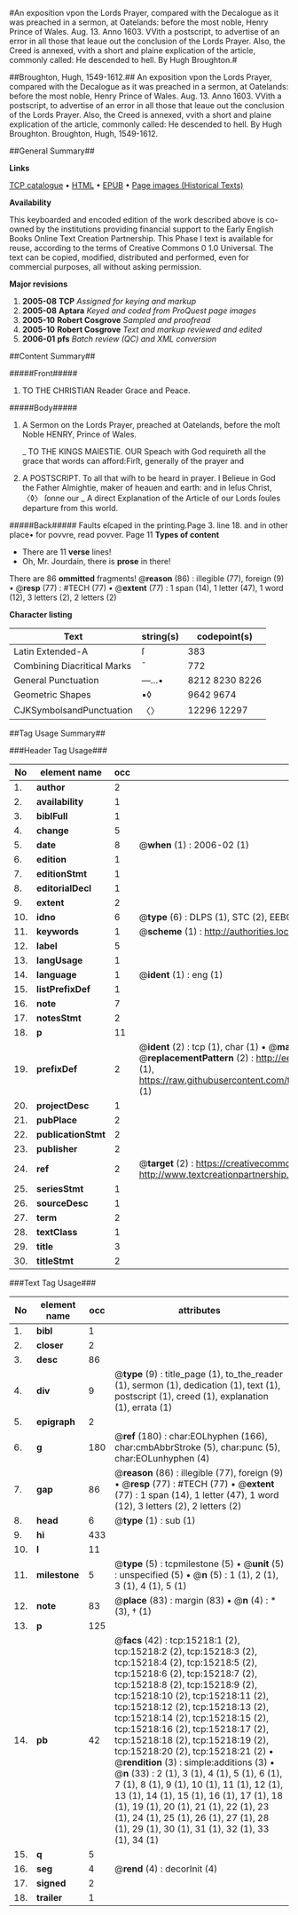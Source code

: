 #An exposition vpon the Lords Prayer, compared with the Decalogue as it was preached in a sermon, at Oatelands: before the most noble, Henry Prince of Wales. Aug. 13. Anno 1603. VVith a postscript, to advertise of an error in all those that leaue out the conclusion of the Lords Prayer. Also, the Creed is annexed, vvith a short and plaine explication of the article, commonly called: He descended to hell. By Hugh Broughton.#

##Broughton, Hugh, 1549-1612.##
An exposition vpon the Lords Prayer, compared with the Decalogue as it was preached in a sermon, at Oatelands: before the most noble, Henry Prince of Wales. Aug. 13. Anno 1603. VVith a postscript, to advertise of an error in all those that leaue out the conclusion of the Lords Prayer. Also, the Creed is annexed, vvith a short and plaine explication of the article, commonly called: He descended to hell. By Hugh Broughton.
Broughton, Hugh, 1549-1612.

##General Summary##

**Links**

[TCP catalogue](http://www.ota.ox.ac.uk/tcp/)  • 
[HTML](http://tei.it.ox.ac.uk/tcp/Texts-HTML/free/A16/A16985.html)  • 
[EPUB](http://tei.it.ox.ac.uk/tcp/Texts-EPUB/free/A16/A16985.epub) • 
[Page images (Historical Texts)](https://data.historicaltexts.jisc.ac.uk/view?pubId=eebo-99850035e&pageId=eebo-99850035e-15218-1)

**Availability**

This keyboarded and encoded edition of the
	       work described above is co-owned by the institutions
	       providing financial support to the Early English Books
	       Online Text Creation Partnership. This Phase I text is
	       available for reuse, according to the terms of Creative
	       Commons 0 1.0 Universal. The text can be copied,
	       modified, distributed and performed, even for
	       commercial purposes, all without asking permission.

**Major revisions**

1. __2005-08__ __TCP__ *Assigned for keying and markup*
1. __2005-08__ __Aptara__ *Keyed and coded from ProQuest page images*
1. __2005-10__ __Robert Cosgrove__ *Sampled and proofread*
1. __2005-10__ __Robert Cosgrove__ *Text and markup reviewed and edited*
1. __2006-01__ __pfs__ *Batch review (QC) and XML conversion*

##Content Summary##

#####Front#####

1. TO THE CHRISTIAN
Reader Grace and Peace.

#####Body#####

1. A
Sermon on the Lords
Prayer, preached at Oatelands, before the
moſt Noble HENRY, Prince of Wales.

    _ TO THE KINGS MAIESTIE.
OUR Speach with God requireth all the
grace that words can afford:Firſt, generally of the prayer and
1. A POSTSCRIPT.
To all that wiſh to be
heard in prayer.
I Belieue in God the Father Almightie, maker of heauen and
earth: and in Ieſus Christ, 〈◊〉 ſonne our
    _ A direct Explanation of the Article of our
Lords ſoules departure from this world.

#####Back#####
Faults eſcaped in the printing.Page 3. line 18. and in other place• for povvre, read povver. Page 11
**Types of content**

  * There are 11 **verse** lines!
  * Oh, Mr. Jourdain, there is **prose** in there!

There are 86 **ommitted** fragments! 
 @__reason__ (86) : illegible (77), foreign (9)  •  @__resp__ (77) : #TECH (77)  •  @__extent__ (77) : 1 span (14), 1 letter (47), 1 word (12), 3 letters (2), 2 letters (2)

**Character listing**


|Text|string(s)|codepoint(s)|
|---|---|---|
|Latin Extended-A|ſ|383|
|Combining             Diacritical Marks|̄|772|
|General Punctuation|—…•|8212 8230 8226|
|Geometric Shapes|▪◊|9642 9674|
|CJKSymbolsandPunctuation|〈〉|12296 12297|

##Tag Usage Summary##

###Header Tag Usage###

|No|element name|occ|attributes|
|---|---|---|---|
|1.|__author__|2||
|2.|__availability__|1||
|3.|__biblFull__|1||
|4.|__change__|5||
|5.|__date__|8| @__when__ (1) : 2006-02 (1)|
|6.|__edition__|1||
|7.|__editionStmt__|1||
|8.|__editorialDecl__|1||
|9.|__extent__|2||
|10.|__idno__|6| @__type__ (6) : DLPS (1), STC (2), EEBO-CITATION (1), PROQUEST (1), VID (1)|
|11.|__keywords__|1| @__scheme__ (1) : http://authorities.loc.gov/ (1)|
|12.|__label__|5||
|13.|__langUsage__|1||
|14.|__language__|1| @__ident__ (1) : eng (1)|
|15.|__listPrefixDef__|1||
|16.|__note__|7||
|17.|__notesStmt__|2||
|18.|__p__|11||
|19.|__prefixDef__|2| @__ident__ (2) : tcp (1), char (1)  •  @__matchPattern__ (2) : ([0-9\-]+):([0-9IVX]+) (1), (.+) (1)  •  @__replacementPattern__ (2) : http://eebo.chadwyck.com/downloadtiff?vid=$1&page=$2 (1), https://raw.githubusercontent.com/textcreationpartnership/Texts/master/tcpchars.xml#$1 (1)|
|20.|__projectDesc__|1||
|21.|__pubPlace__|2||
|22.|__publicationStmt__|2||
|23.|__publisher__|2||
|24.|__ref__|2| @__target__ (2) : https://creativecommons.org/publicdomain/zero/1.0/ (1), http://www.textcreationpartnership.org/docs/. (1)|
|25.|__seriesStmt__|1||
|26.|__sourceDesc__|1||
|27.|__term__|2||
|28.|__textClass__|1||
|29.|__title__|3||
|30.|__titleStmt__|2||


###Text Tag Usage###

|No|element name|occ|attributes|
|---|---|---|---|
|1.|__bibl__|1||
|2.|__closer__|2||
|3.|__desc__|86||
|4.|__div__|9| @__type__ (9) : title_page (1), to_the_reader (1), sermon (1), dedication (1), text (1), postscript (1), creed (1), explanation (1), errata (1)|
|5.|__epigraph__|2||
|6.|__g__|180| @__ref__ (180) : char:EOLhyphen (166), char:cmbAbbrStroke (5), char:punc (5), char:EOLunhyphen (4)|
|7.|__gap__|86| @__reason__ (86) : illegible (77), foreign (9)  •  @__resp__ (77) : #TECH (77)  •  @__extent__ (77) : 1 span (14), 1 letter (47), 1 word (12), 3 letters (2), 2 letters (2)|
|8.|__head__|6| @__type__ (1) : sub (1)|
|9.|__hi__|433||
|10.|__l__|11||
|11.|__milestone__|5| @__type__ (5) : tcpmilestone (5)  •  @__unit__ (5) : unspecified (5)  •  @__n__ (5) : 1 (1), 2 (1), 3 (1), 4 (1), 5 (1)|
|12.|__note__|83| @__place__ (83) : margin (83)  •  @__n__ (4) : * (3), † (1)|
|13.|__p__|125||
|14.|__pb__|42| @__facs__ (42) : tcp:15218:1 (2), tcp:15218:2 (2), tcp:15218:3 (2), tcp:15218:4 (2), tcp:15218:5 (2), tcp:15218:6 (2), tcp:15218:7 (2), tcp:15218:8 (2), tcp:15218:9 (2), tcp:15218:10 (2), tcp:15218:11 (2), tcp:15218:12 (2), tcp:15218:13 (2), tcp:15218:14 (2), tcp:15218:15 (2), tcp:15218:16 (2), tcp:15218:17 (2), tcp:15218:18 (2), tcp:15218:19 (2), tcp:15218:20 (2), tcp:15218:21 (2)  •  @__rendition__ (3) : simple:additions (3)  •  @__n__ (33) : 2 (1), 3 (1), 4 (1), 5 (1), 6 (1), 7 (1), 8 (1), 9 (1), 10 (1), 11 (1), 12 (1), 13 (1), 14 (1), 15 (1), 16 (1), 17 (1), 18 (1), 19 (1), 20 (1), 21 (1), 22 (1), 23 (1), 24 (1), 25 (1), 26 (1), 27 (1), 28 (1), 29 (1), 30 (1), 31 (1), 32 (1), 33 (1), 34 (1)|
|15.|__q__|5||
|16.|__seg__|4| @__rend__ (4) : decorInit (4)|
|17.|__signed__|2||
|18.|__trailer__|1||
